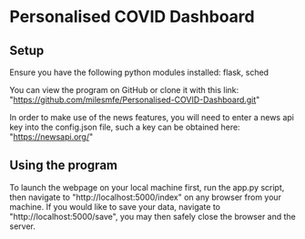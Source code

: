# Personalised COVID Dashboard

## Setup
Ensure you have the following python modules installed:
flask, sched

You can view the program on GitHub or clone it with this link: "https://github.com/milesmfe/Personalised-COVID-Dashboard.git"

In order to make use of the news features, you will need to enter a news api key into the config.json file, such a key can be obtained here: "https://newsapi.org/" 

## Using the program
To launch the webpage on your local machine first, run the app.py script, then navigate to "http://localhost:5000/index" on any browser from your machine.
If you would like to save your data, navigate to "http://localhost:5000/save", you may then safely close the browser and the server.
